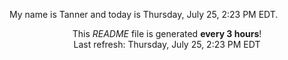 My name is Tanner and today is Thursday, July 25, 2:23 PM EDT.

<p align="center">This <i>README</i> file is generated <b>every 3 hours</b>!</br>Last refresh: Thursday, July 25, 2:23 PM EDT<br /></p>
